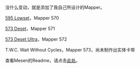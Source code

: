 没什么变动，就是添加了我自己所设计的Mapper。

[595 Lowset](https://oshwhub.com/the-with-commands/595-lowset)，Mapper 570

[573 Deset](https://oshwhub.com/the-with-commands/512-h-v-cart)，Mapper 571

[573 Deset Ultra](https://oshwhub.com/the-with-commands/573-deset)，Mapper 572

T.W.C. Wait Without Cycles，Mapper 573，尚未制作出实体卡带

查看Mesen的Readme，请点击[此处](https://github.com/SourMesen/Mesen/blob/master/README.md)。
